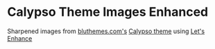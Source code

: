 # Calypso Theme Images Enhanced
Sharpened images from [bluthemes.com's](www.bluthemes.com/) [Calypso theme](http://www.bluthemes.com/blog/12/free-flat-design-stock-images) using [Let's Enhance](https://letsenhance.io)
